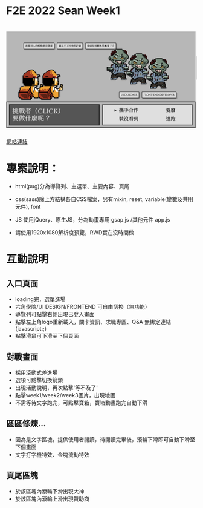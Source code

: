 # F2E 2022 Sean Week1
# ![cover](./assets/img/cover.png)

[網站連結](https://lashawty.github.io/f2e_2022_sean/)



# 專案說明：

- html(pug)分為導覽列、主選單、主要內容、頁尾

- css(sass)除上方結構各自CSS檔案，另有mixin, reset, variable(變數及共用元件), font

- JS 使用jQuery、原生JS，分為動畫專用 gsap.js /其他元件 app.js

- 請使用1920x1080解析度預覽，RWD實在沒時間做

# 互動說明

## 入口頁面
- loading完，選單進場
- 六角學院/UI DESIGN/FRONTEND 可自由切換（無功能）
- 導覽列可點擊右側出現已登入畫面
- 點擊左上角logo重新載入，關卡資訊、求職專區、Q&A 無綁定連結(javascript:;)
- 點擊滑鼠可下滑至下個頁面

## 對戰畫面
- 採用滾動式差進場
- 選項可點擊切換箭頭
- 出現活動說明，再次點擊'等不及了'
- 點擊week1/week2/week3圖片，出現地圖
- 不需等待文字跑完，可點擊寶箱，寶箱動畫跑完自動下滑

## 區區修煉...
- 因為是文字區塊，提供使用者閱讀，待閱讀完畢後，滾輪下滑即可自動下滑至下個畫面
- 文字打字機特效、金塊流動特效

## 頁尾區塊
- 於該區塊內滾輪下滑出現大神
- 於該區塊內滾輪上滑出現贊助商